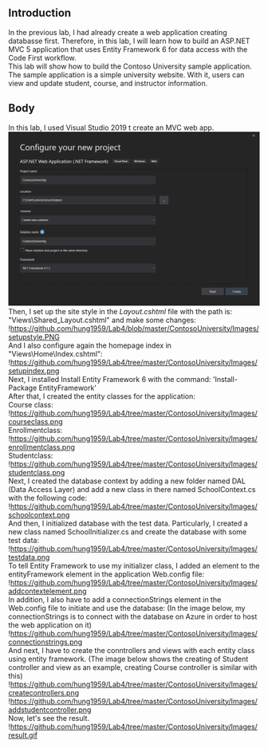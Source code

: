 ## Introduction
In the previous lab, I had already create a web application creating databasse first. Therefore, in this lab, I will learn how to build an ASP.NET MVC 5 application that uses Entity Framework 6 for data access with the Code First workflow. </br>
This lab will show how to build the Contoso University sample application. The sample application is a simple university website. With it, users can view and update student, course, and instructor information.
## Body
In this lab, I used Visual Studio 2019 t create an MVC web app. </br>
![alt text](https://github.com/hung1959/Lab4/blob/master/ContosoUniversity/Images/appcreate.PNG) </br>
Then, I set up the site style in the _Layout.cshtml_ file with the path is: "Views\Shared\_Layout.cshtml" and make some changes: </br>
!https://github.com/hung1959/Lab4/blob/master/ContosoUniversity/Images/setupstyle.PNG </br>
And I also configure again the homepage index in "Views\Home\Index.cshtml": </br>
!https://github.com/hung1959/Lab4/tree/master/ContosoUniversity/Images/setupindex.png </br>
Next, I installed Install Entity Framework 6 with the command: 'Install-Package EntityFramework' </br>
After that, I created the entity classes for the application: </br>
Course class: !https://github.com/hung1959/Lab4/tree/master/ContosoUniversity/Images/courseclass.png </br>
Enrollmentclass: !https://github.com/hung1959/Lab4/tree/master/ContosoUniversity/Images/enrollmentclass.png </br>
Studentclass: !https://github.com/hung1959/Lab4/tree/master/ContosoUniversity/Images/studentclass.png </br>
Next, I created the database context by adding a new folder named DAL (Data Access Layer) and add a new class in there named SchoolContext.cs with the following code: </br>
!https://github.com/hung1959/Lab4/tree/master/ContosoUniversity/Images/schoolcontext.png </br>
And then, I initialized database with the test data. Particularly, I created a new class named SchoolInitializer.cs and create the database with some test data: </br>
!https://github.com/hung1959/Lab4/tree/master/ContosoUniversity/Images/testdata.png </br>
To tell Entity Framework to use my initializer class, I added an element to the entityFramework element in the application Web.config file: </br>
!https://github.com/hung1959/Lab4/tree/master/ContosoUniversity/Images/addcontextelement.png </br>
In addition, I also have to add a connectionStrings element in the Web.config file to initiate and use the database: (In the image below, my connectionStrings is to connect with the database on Azure in order to host the web application on it) </br>
!https://github.com/hung1959/Lab4/tree/master/ContosoUniversity/Images/connectionstrings.png </br>
And next, I have to create the conntrollers and views with each entity class using entity framework. (The image below shows the creating of Student controller and view as an example, creating Course controller is similar with this) </br>
!https://github.com/hung1959/Lab4/tree/master/ContosoUniversity/Images/createcontrollers.png </br>
!https://github.com/hung1959/Lab4/tree/master/ContosoUniversity/Images/addstudentcontroller.png </br>
Now, let's see the result. </br>
!https://github.com/hung1959/Lab4/tree/master/ContosoUniversity/Images/result.gif </br>
